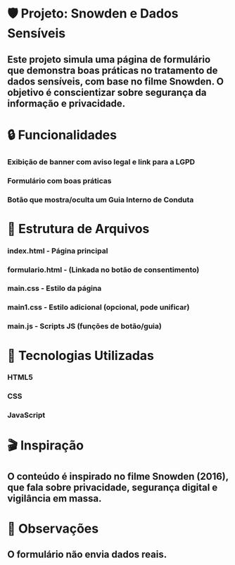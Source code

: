 # 🛡️ Projeto: Snowden e Dados Sensíveis

##  Este projeto simula uma página de formulário que demonstra boas práticas no tratamento de dados sensíveis, com base no filme Snowden. O objetivo é conscientizar sobre segurança da informação e privacidade.



# 🔒 Funcionalidades

### Exibição de banner com aviso legal e link para a LGPD
### Formulário com boas práticas
### Botão que mostra/oculta um Guia Interno de Conduta


# 📁 Estrutura de Arquivos

### index.html - Página principal
### formulario.html - (Linkada no botão de consentimento)
### main.css - Estilo da página
### main1.css - Estilo adicional (opcional, pode unificar)
### main.js - Scripts JS (funções de botão/guia)


# 🧠 Tecnologias Utilizadas

### HTML5
### CSS
### JavaScript


# 🎬 Inspiração
## O conteúdo é inspirado no filme Snowden (2016), que fala sobre privacidade, segurança digital e vigilância em massa.


# 📌 Observações
## O formulário não envia dados reais.